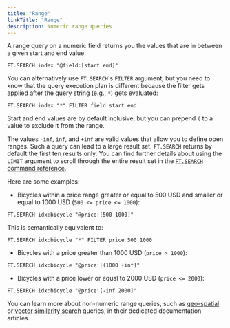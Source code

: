 ```yaml
---
title: "Range"
linkTitle: "Range"
description: Numeric range queries
---
```


A range query on a numeric field returns you the values that are in between a given start and end value:

```
FT.SEARCH index "@field:[start end]"
```

You can alternatively use `FT.SEARCH`'s `FILTER` argument, but you need to know that the query execution plan is different because the filter gets applied after the query string (e.g., `*`) gets evaluated:

```
FT.SEARCH index "*" FILTER field start end
```

Start and end values are by default inclusive, but you can prepend `(` to a value to exclude it from the range.

The values `-inf`, `inf`, and `+inf` are valid values that allow you to define open ranges. Such a query can lead to a large result set. `FT.SEARCH` returns by default the first ten results only. You can find further details about using the `LIMIT` argument to scroll through the entire result set in the [`FT.SEARCH` command reference](/commands/ft.search/).

Here are some examples:

* Bicycles within a price range greater or equal to 500 USD and smaller or equal to 1000 USD (`500 <= price <= 1000`):

```
FT.SEARCH idx:bicycle "@price:[500 1000]"
```

This is semantically equivalent to:

```
FT.SEARCH idx:bicycle "*" FILTER price 500 1000
```

* Bicycles with a price greater than 1000 USD (`price > 1000`):

```
FT.SEARCH idx:bicycle "@price:[(1000 +inf]"
```

* Bicycles with a price lower or equal to 2000 USD (`price <= 2000`):

```
FT.SEARCH idx:bicycle "@price:[-inf 2000]"
```

You can learn more about non-numeric range queries, such as [geo-spatial](TODO) or [vector similarity search](TODO) queries, in their dedicated documentation articles.